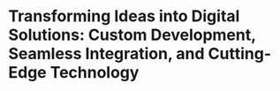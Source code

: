 # Transforming Ideas into Digital Solutions: Custom Development, Seamless Integration, and Cutting-Edge Technology
